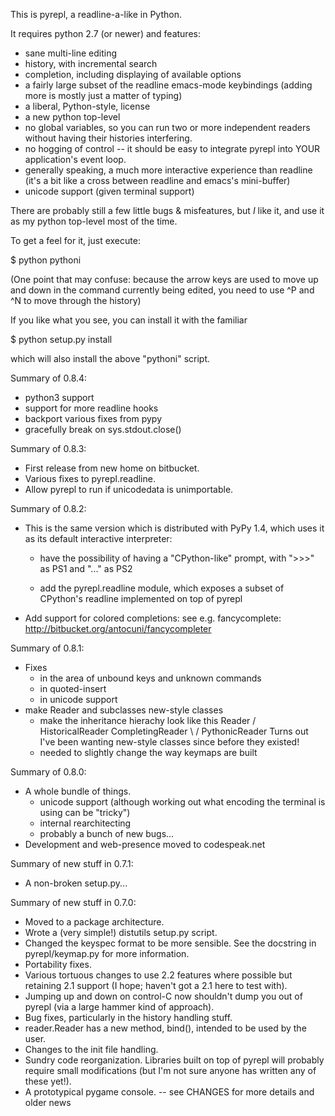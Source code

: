 This is pyrepl, a readline-a-like in Python.

It requires python 2.7 (or newer) and features:

 * sane multi-line editing
 * history, with incremental search
 * completion, including displaying of available options
 * a fairly large subset of the readline emacs-mode keybindings
   (adding more is mostly just a matter of typing)
 * a liberal, Python-style, license
 * a new python top-level
 * no global variables, so you can run two or more independent readers
   without having their histories interfering.
 * no hogging of control -- it should be easy to integrate pyrepl into
   YOUR application's event loop.
 * generally speaking, a much more interactive experience than readline
   (it's a bit like a cross between readline and emacs's mini-buffer)
 * unicode support (given terminal support)

There are probably still a few little bugs & misfeatures, but _I_ like
it, and use it as my python top-level most of the time.

To get a feel for it, just execute:

$ python pythoni

(One point that may confuse: because the arrow keys are used to move
up and down in the command currently being edited, you need to use ^P
and ^N to move through the history)

If you like what you see, you can install it with the familiar

$ python setup.py install

which will also install the above "pythoni" script.


Summary of 0.8.4:

 + python3 support
 + support for more readline hooks
 + backport various fixes from pypy
 + gracefully break on sys.stdout.close()

Summary of 0.8.3:

 + First release from new home on bitbucket.
 + Various fixes to pyrepl.readline.
 + Allow pyrepl to run if unicodedata is unimportable.


Summary of 0.8.2:

 + This is the same version which is distributed with PyPy 1.4, which uses it
   as its default interactive interpreter:

     - have the possibility of having a "CPython-like" prompt, with ">>>" as
       PS1 and "..." as PS2

     - add the pyrepl.readline module, which exposes a subset of CPython's
       readline implemented on top of pyrepl

 + Add support for colored completions: see e.g. fancycomplete:
   http://bitbucket.org/antocuni/fancycompleter

Summary of 0.8.1:
 + Fixes
   - in the area of unbound keys and unknown commands
   - in quoted-insert
   - in unicode support
 + make Reader and subclasses new-style classes
   - make the inheritance hierachy look like this
                     Reader
                    /      \
      HistoricalReader   CompletingReader
                    \      /
                PythonicReader
     Turns out I've been wanting new-style classes since before they existed!
   - needed to slightly change the way keymaps are built

Summary of 0.8.0:
 + A whole bundle of things.
   - unicode support (although working out what encoding the terminal
     is using can be "tricky")
   - internal rearchitecting
   - probably a bunch of new bugs...
 + Development and web-presence moved to codespeak.net

Summary of new stuff in 0.7.1:
 + A non-broken setup.py...

Summary of new stuff in 0.7.0:
 + Moved to a package architecture.
 + Wrote a (very simple!) distutils setup.py script.
 + Changed the keyspec format to be more sensible.  See the docstring
   in pyrepl/keymap.py for more information.
 + Portability fixes.
 + Various tortuous changes to use 2.2 features where possible but
   retaining 2.1 support (I hope; haven't got a 2.1 here to test with).
 + Jumping up and down on control-C now shouldn't dump you out of
   pyrepl (via a large hammer kind of approach).
 + Bug fixes, particularly in the history handling stuff.
 + reader.Reader has a new method, bind(), intended to be used by the
   user.
 + Changes to the init file handling.
 + Sundry code reorganization.  Libraries built on top of pyrepl will
   probably require small modifications (but I'm not sure anyone has
   written any of these yet!).
 + A prototypical pygame console.
           -- see CHANGES for more details and older news
